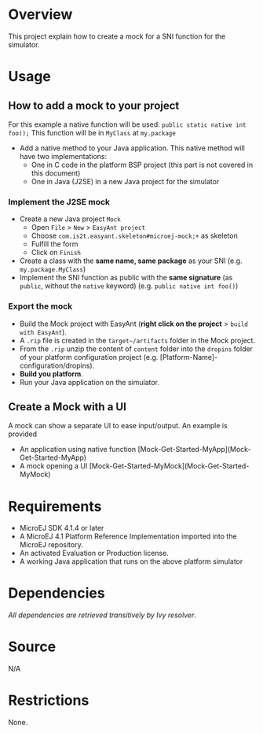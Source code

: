 # Overview
This project explain how to create a mock for a SNI function for the simulator.

# Usage
## How to add a mock to your project
For this example a native function will be used: `public static native int foo();`
This function will be in `MyClass` at `my.package`

* Add a native method to your Java application. This native method will have two implementations:
    * One in C code in the platform BSP project (this part is not covered in this document)
    * One in Java (J2SE) in a new Java project for the simulator
    
### Implement the J2SE mock
* Create a new Java project `Mock`
    * Open `File` > `New` > `EasyAnt project`
    * Choose `com.is2t.easyant.skeleton#microej-mock;+` as skeleton
    * Fulfill the form
    * Click on `Finish`
* Create a class with the **same name, same package** as your SNI (e.g. `my.package.MyClass`)
* Implement the SNI function as public with the **same signature** (as `public`, without the `native` keyword) (e.g. `public native int foo()`)

### Export the mock
* Build the Mock project with EasyAnt (**right click on the project** > `build with EasyAnt`).
* A `.rip` file is created in the `target~/artifacts` folder in the Mock project.
* From the `.rip` unzip the content of `content` folder into the `dropins` folder of your platform configuration project (e.g. [Platform-Name]-configuration/dropins).
* **Build you platform**.
* Run your Java application on the simulator.

## Create a Mock with a UI
A mock can show a separate UI to ease input/output.
An example is provided 
 * An application using native function [Mock-Get-Started-MyApp](Mock-Get-Started-MyApp\)
 * A mock opening a UI [Mock-Get-Started-MyMock](Mock-Get-Started-MyMock\)

# Requirements
* MicroEJ SDK 4.1.4 or later
* A MicroEJ 4.1 Platform Reference Implementation imported into the MicroEJ repository.
* An activated Evaluation or Production license.
* A working Java application that runs on the above platform simulator

# Dependencies
_All dependencies are retrieved transitively by Ivy resolver_.

# Source
N/A

# Restrictions
None.


[//]: # (Markdown)
[//]: # (Copyright 2017-2018 IS2T. All rights reserved.)
[//]: # (For demonstration purpose only.)
[//]: # (IS2T PROPRIETARY. Use is subject to license terms.)